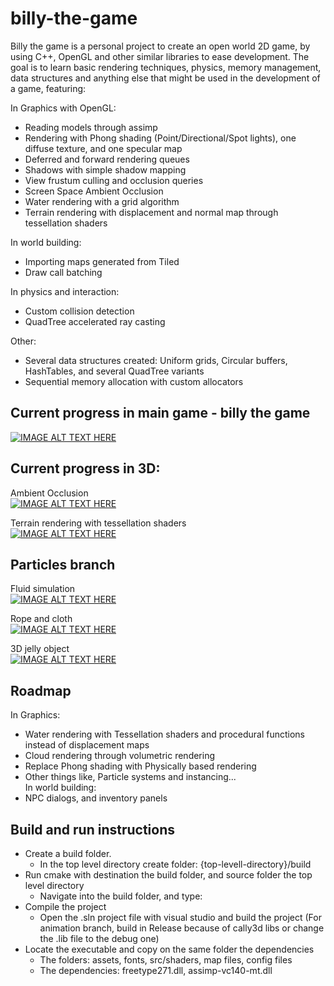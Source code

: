 # billy-the-game
Billy the game is a personal project to create an open world 2D game, by using C++, OpenGL and other similar libraries to ease development. 
The goal is to learn basic rendering techniques, physics, memory 
management, data structures and anything else that might be used 
in the development of a game, featuring:  


In Graphics with OpenGL:  
- Reading models through assimp
- Rendering with Phong shading (Point/Directional/Spot lights), one diffuse texture, and one specular map
- Deferred and forward rendering queues
- Shadows with simple shadow mapping
- View frustum culling and occlusion queries
- Screen Space Ambient Occlusion
- Water rendering with a grid algorithm  
- Terrain rendering with displacement and normal map through tessellation shaders  

In world building:  
- Importing maps generated from Tiled
- Draw call batching  

In physics and interaction:  
- Custom collision detection
- QuadTree accelerated ray casting  

Other:  
- Several data structures created: Uniform grids, Circular buffers, HashTables, and several QuadTree variants
- Sequential memory allocation with custom allocators  


## Current progress in main game - billy the game
[![IMAGE ALT TEXT HERE](https://img.youtube.com/vi/M_0gH1M3FH0/0.jpg)](https://www.youtube.com/watch?v=M_0gH1M3FH0&list=PLocuszpm1snUGVn5kgk-LlLE86c4E2u7H&index=12)

## Current progress in 3D:   
Ambient Occlusion    
[![IMAGE ALT TEXT HERE](https://img.youtube.com/vi/jtVoM0I_rxw/0.jpg)](https://www.youtube.com/watch?v=jtVoM0I_rxw&list=PLocuszpm1snUGVn5kgk-LlLE86c4E2u7H&index=10)

Terrain rendering with tessellation shaders  
[![IMAGE ALT TEXT HERE](https://img.youtube.com/vi/aVAk7tuQ9Bw/0.jpg)](https://www.youtube.com/watch?v=aVAk7tuQ9Bw&list=PLocuszpm1snWZPt-0sGtqyRBMn3De0Rnq&index=2)

## Particles branch
Fluid simulation  
[![IMAGE ALT TEXT HERE](https://img.youtube.com/vi/GZs0-xvkecA/0.jpg)](https://www.youtube.com/watch?v=GZs0-xvkecA)

Rope and cloth  
[![IMAGE ALT TEXT HERE](https://img.youtube.com/vi/JzwKVZXjkoE/0.jpg)](https://www.youtube.com/watch?v=JzwKVZXjkoE)

3D jelly object  
[![IMAGE ALT TEXT HERE](https://img.youtube.com/vi/LectfDOBszc/0.jpg)](https://www.youtube.com/watch?v=LectfDOBszc)



## Roadmap  
In Graphics:  
- Water rendering with Tessellation shaders and procedural functions instead of displacement maps
- Cloud rendering through volumetric rendering
- Replace Phong shading with Physically based rendering
- Other things like, Particle systems and instancing...  
In world building:  
- NPC dialogs, and inventory panels




## Build and run instructions
- Create a build folder.  
  - In the top level directory create folder:  {top-levell-directory}/build  
- Run cmake with destination the build folder, and source folder the top level directory  
  - Navigate into the build folder, and type: 
- Compile the project  
  - Open the .sln project file with visual studio and build the project (For animation branch, build in Release because of cally3d libs or change the .lib file to the debug one)
- Locate the executable and copy on the same folder the dependencies  
  - The folders: assets, fonts, src/shaders, map files, config files
  - The dependencies: freetype271.dll, assimp-vc140-mt.dll
